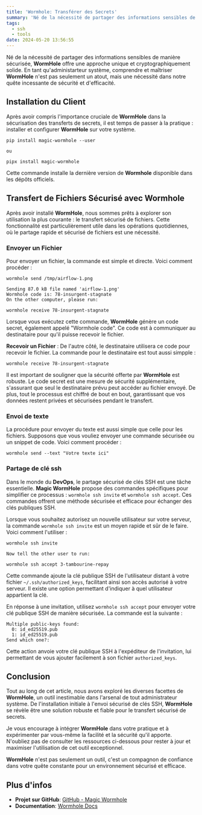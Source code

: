 ```yaml
---
title: 'Wormhole: Transférer des Secrets'
summary: 'Né de la nécessité de partager des informations sensibles de manière sécurisée, WormHole offre une approche unique et cryptographiquement solide.'
tags:
  - ssh
  - tools
date: 2024-05-20 13:56:55
---
```



Né de la nécessité de partager des informations sensibles de manière sécurisée, **WormHole** offre une approche unique et cryptographiquement solide. En tant qu'administarteur système, comprendre et maîtriser **WormHole** n'est pas seulement un atout, mais une nécessité dans notre quête incessante de sécurité et d'efficacité.

## Installation du Client

Après avoir compris l'importance cruciale de **WormHole** dans la sécurisation des transferts de secrets, il est temps de passer à la pratique :
installer et configurer **WormHole** sur votre système.

```
pip install magic-wormhole --user

ou

pipx install magic-wormhole
```

Cette commande installe la dernière version de **Wormhole** disponible dans les dépôts officiels.

## Transfert de Fichiers Sécurisé avec Wormhole

Après avoir installé **WormHole**, nous sommes prêts à explorer son utilisation la plus courante : le transfert sécurisé de fichiers. Cette fonctionnalité est particulièrement utile dans les opérations quotidiennes, où le partage rapide et sécurisé de fichiers est une nécessité.

### Envoyer un Fichier

Pour envoyer un fichier, la commande est simple et directe. Voici comment procéder :

```
wormhole send /tmp/airflow-1.png

Sending 87.0 kB file named 'airflow-1.png'
Wormhole code is: 78-insurgent-stagnate
On the other computer, please run:

wormhole receive 78-insurgent-stagnate
```

Lorsque vous exécutez cette commande, **WormHole** génère un code secret, également appelé "Wormhole code". Ce code est à communiquer au destinataire pour qu'il puisse recevoir le fichier.

**Recevoir un Fichier** : De l'autre côté, le destinataire utilisera ce code pour recevoir le fichier. La commande pour le destinataire est tout aussi simpple :

```
wormhole receive 78-insurgent-stagnate
```

Il est important de souligner que la sécurité offerte par **WormHole** est robuste. Le code secret est une mesure de sécurité supplémentaire, s'assurant que seul le destinataire prévu peut accéder au fichier envoyé. De plus, tout le processus est chiffré de bout en bout, garantissant que vos données restent privées et sécurisées pendant le transfert.

### Envoi de texte

La procédure pour envoyer du texte est aussi simple que celle pour les fichiers. Supposons que vous vouliez envoyer une commande sécurisée ou un snippet de code. Voici comment procéder :

```
wormhole send --text "Votre texte ici"
```

### Partage de clé ssh

Dans le monde du **DevOps**, le partage sécurisé de clés SSH est une tâche essentielle. **Magic WormHole** propose des commandes spécifiques pour simplifier ce processus : `wormhole ssh invite` et `wormhole ssh accept`. Ces commandes offrent une méthode sécurisée et efficace pour échanger des clés publiques SSH.

Lorsque vous souhaitez autorisez un nouvelle utilisateur sur votre serveur, la commande `wormhole ssh invite` est un moyen rapide et sûr de le faire. Voici comment l'utiliser :

```
wormhole ssh invite

Now tell the other user to run:

wormhole ssh accept 3-tambourine-repay
```

Cette commande ajoute la clé publique SSH de l'utilisateur distant à votre fichier `~/.ssh/authorized_keys`, facilitant ainsi son accès autorisé à votre serveur. Il existe une option permettant d'indiquer à quel utilisateur appartient la clé.

En réponse à une invitation, utilisez `wormhole ssh accept` pour envoyer votre clé publique SSH de manière sécurisée. La commande est la suivante :

```
Multiple public-keys found:
  0: id_ed25519.pub
  1: id_ed25519.pub
Send which one?:
```

Cette action anvoie votre clé publique SSH à l'expéditeur de l'invitation, lui permettant de vous ajouter facilement à son fichier `authorized_keys`.

## Conclusion

Tout au long de cet article, nous avons exploré les diverses facettes de **WormHole**, un outil inestimable dans l'arsenal de tout administrateur système. De l'installation initiale à l'envoi sécurisé de clés SSH, **WormHole** se révèle être une solution robuste et fiable pour le transfert sécurisé de secrets.

Je vous encourage à intégrer **WormHole** dans votre pratique et à expérimenter par vous-même la facilité et la sécurité qu'il apporte. N'oubliez pas de consulter les ressources ci-dessous pour rester à jour et maximiser l'utilisation de cet outil exceptionnel.

**WormHole** n'est pas seulement un outil, c'est un compagnon de confiance dans votre quête constante pour un environnement sécurisé et efficace.

## Plus d'infos

- **Projet sur GitHub**: [GitHub - Magic Wormhole](https://github.com/magic-wormhole/magic-wormhole)
- **Documentation**: [Wormhole Docs](https://magic-wormhole.readthedocs.io/en/latest/)
